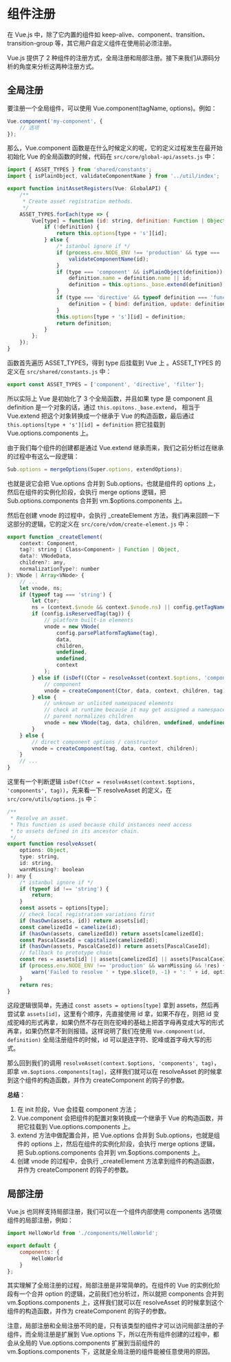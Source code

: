 # 组件注册

在 Vue.js 中，除了它内置的组件如 keep-alive、component、transition、transition-group 等，其它用户自定义组件在使用前必须注册。

Vue.js 提供了 2 种组件的注册方式，全局注册和局部注册。接下来我们从源码分析的角度来分析这两种注册方式。

## 全局注册

要注册一个全局组件，可以使用 Vue.component(tagName, options)。例如：

```js
Vue.component('my-component', {
    // 选项
});
```

那么，Vue.component 函数是在什么时候定义的呢，它的定义过程发生在最开始初始化 Vue 的全局函数的时候，代码在 `src/core/global-api/assets.js` 中：

```js
import { ASSET_TYPES } from 'shared/constants';
import { isPlainObject, validateComponentName } from '../util/index';

export function initAssetRegisters(Vue: GlobalAPI) {
    /**
     * Create asset registration methods.
     */
    ASSET_TYPES.forEach(type => {
        Vue[type] = function (id: string, definition: Function | Object): Function | Object | void {
            if (!definition) {
                return this.options[type + 's'][id];
            } else {
                /* istanbul ignore if */
                if (process.env.NODE_ENV !== 'production' && type === 'component') {
                    validateComponentName(id);
                }
                if (type === 'component' && isPlainObject(definition)) {
                    definition.name = definition.name || id;
                    definition = this.options._base.extend(definition);
                }
                if (type === 'directive' && typeof definition === 'function') {
                    definition = { bind: definition, update: definition };
                }
                this.options[type + 's'][id] = definition;
                return definition;
            }
        };
    });
}
```

函数首先遍历 ASSET_TYPES，得到 type 后挂载到 Vue 上 。ASSET_TYPES 的定义在 `src/shared/constants.js` 中：

```js
export const ASSET_TYPES = ['component', 'directive', 'filter'];
```

所以实际上 Vue 是初始化了 3 个全局函数，并且如果 type 是 component 且 definition 是一个对象的话，通过 `this.opitons._base.extend`， 相当于 Vue.extend 把这个对象转换成一个继承于 Vue 的构造函数，最后通过 `this.options[type + 's'][id] = definition` 把它挂载到 Vue.options.components 上。

由于我们每个组件的创建都是通过 Vue.extend 继承而来，我们之前分析过在继承的过程中有这么一段逻辑：

```js
Sub.options = mergeOptions(Super.options, extendOptions);
```

也就是说它会把 Vue.options 合并到 Sub.options，也就是组件的 options 上， 然后在组件的实例化阶段，会执行 merge options 逻辑，把 Sub.options.components 合并到 vm.$options.components 上。

然后在创建 vnode 的过程中，会执行 \_createElement 方法，我们再来回顾一下这部分的逻辑，它的定义在 `src/core/vdom/create-element.js` 中：

```js
export function _createElement(
    context: Component,
    tag?: string | Class<Component> | Function | Object,
    data?: VNodeData,
    children?: any,
    normalizationType?: number
): VNode | Array<VNode> {
    // ...
    let vnode, ns;
    if (typeof tag === 'string') {
        let Ctor;
        ns = (context.$vnode && context.$vnode.ns) || config.getTagNamespace(tag);
        if (config.isReservedTag(tag)) {
            // platform built-in elements
            vnode = new VNode(
                config.parsePlatformTagName(tag),
                data,
                children,
                undefined,
                undefined,
                context
            );
        } else if (isDef((Ctor = resolveAsset(context.$options, 'components', tag)))) {
            // component
            vnode = createComponent(Ctor, data, context, children, tag);
        } else {
            // unknown or unlisted namespaced elements
            // check at runtime because it may get assigned a namespace when its
            // parent normalizes children
            vnode = new VNode(tag, data, children, undefined, undefined, context);
        }
    } else {
        // direct component options / constructor
        vnode = createComponent(tag, data, context, children);
    }
    // ...
}
```

这里有一个判断逻辑 `isDef(Ctor = resolveAsset(context.$options, 'components', tag))`，先来看一下 resolveAsset 的定义，在 `src/core/utils/options.js` 中：

```js
/**
 * Resolve an asset.
 * This function is used because child instances need access
 * to assets defined in its ancestor chain.
 */
export function resolveAsset(
    options: Object,
    type: string,
    id: string,
    warnMissing?: boolean
): any {
    /* istanbul ignore if */
    if (typeof id !== 'string') {
        return;
    }
    const assets = options[type];
    // check local registration variations first
    if (hasOwn(assets, id)) return assets[id];
    const camelizedId = camelize(id);
    if (hasOwn(assets, camelizedId)) return assets[camelizedId];
    const PascalCaseId = capitalize(camelizedId);
    if (hasOwn(assets, PascalCaseId)) return assets[PascalCaseId];
    // fallback to prototype chain
    const res = assets[id] || assets[camelizedId] || assets[PascalCaseId];
    if (process.env.NODE_ENV !== 'production' && warnMissing && !res) {
        warn('Failed to resolve ' + type.slice(0, -1) + ': ' + id, options);
    }
    return res;
}
```

这段逻辑很简单，先通过 `const assets = options[type]` 拿到 assets，然后再尝试拿 `assets[id]`，这里有个顺序，先直接使用 id 拿，如果不存在，则把 id 变成驼峰的形式再拿，如果仍然不存在则在驼峰的基础上把首字母再变成大写的形式再拿，如果仍然拿不到则报错。这样说明了我们在使用 `Vue.component(id, definition)` 全局注册组件的时候，id 可以是连字符、驼峰或首字母大写的形式。

那么回到我们的调用 `resolveAsset(context.$options, 'components', tag)`，即拿 `vm.$options.components[tag]`，这样我们就可以在 resolveAsset 的时候拿到这个组件的构造函数，并作为 createComponent 的钩子的参数。

**总结**：

1. 在 init 阶段，Vue 会挂载 component 方法；
2. Vue.component 会把组件的配置对象转换成一个继承于 Vue 的构造函数，并把它挂载到 Vue.options.components 上。
3. extend 方法中做配置合并，把 Vue.options 合并到 Sub.options，也就是组件的 options 上，然后在组件的实例化阶段，会执行 merge options 逻辑，把 Sub.options.components 合并到 vm.$options.components 上。
4. 创建 vnode 的过程中，会执行 \_createElement 方法拿到组件的构造函数，并作为 createComponent 的钩子的参数。

## 局部注册

Vue.js 也同样支持局部注册，我们可以在一个组件内部使用 components 选项做组件的局部注册，例如：

```js
import HelloWorld from './components/HelloWorld';

export default {
    components: {
        HelloWorld
    }
};
```

其实理解了全局注册的过程，局部注册是非常简单的。在组件的 Vue 的实例化阶段有一个合并 option 的逻辑，之前我们也分析过，所以就把 components 合并到 vm.$options.components 上，这样我们就可以在 resolveAsset 的时候拿到这个组件的构造函数，并作为 createComponent 的钩子的参数。

注意，局部注册和全局注册不同的是，只有该类型的组件才可以访问局部注册的子组件，而全局注册是扩展到 Vue.options 下，所以在所有组件创建的过程中，都会从全局的 Vue.options.components 扩展到当前组件的 vm.$options.components 下，这就是全局注册的组件能被任意使用的原因。
